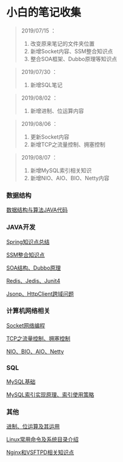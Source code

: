 # 小白的笔记收集

> 2019/07/15 ：
>
> 1.  改变原来笔记的文件夹位置
> 2.  新增Socket内容、SSM整合知识点
> 3.  整合SOA框架、Dubbo原理等知识点

>2019/07/30 ：
>
>1. 新增SQL笔记

> 2019/08/02 ：
>
> 1. 新增进制、位运算内容

> 2019/08/06 ：
>
> 1. 更新Socket内容
> 2. 新增TCP之流量控制、拥塞控制

> 2019/08/07 ：
>
> 1. 新增MySQL索引相关知识
> 2. 新增NIO、AIO、BIO、Netty内容


### 数据结构
[数据结构与算法JAVA代码](https://github.com/JavaCorn/StudyNotes-DataStructrues-Algorithms)



### JAVA开发

[Spring知识点总结](https://github.com/JavaCorn/eshop/blob/master/study/spring.md)

[SSM整合知识点](SSM/README.md)

[SOA结构、Dubbo原理](https://github.com/JavaCorn/eshop/blob/master/study/Dubbo.md)

[Redis、Jedis、Junit4](https://github.com/JavaCorn/eshop/blob/master/study/Redis.md)

[Jsonp、HttpClient跨域问题](https://github.com/JavaCorn/eshop/blob/master/study/AJAX%E3%80%81Jsonp%E3%80%81HttpClient.md)



### 计算机网络相关

[Socket网络编程](Socket/socket网络编程.md)

[TCP之流量控制、拥塞控制](Socket/TCP之流量控制、拥塞控制.md)

[NIO、BIO、AIO、Netty](IO/io.md)



### SQL

[MySQL基础](SQL/MySQL笔记.md)

[MySQL索引实现原理、索引使用策略](SQL/sqlIndex.md)



### 其他

[进制、位运算及其运用](Bit/进制、位运算及其运用.md)

[Linux常用命令及系统目录介绍](https://github.com/JavaCorn/eshop/blob/master/study/Linux.md)

[Nginx和VSFTPD相关知识点](https://github.com/JavaCorn/eshop/blob/master/study/Nginx.md)

